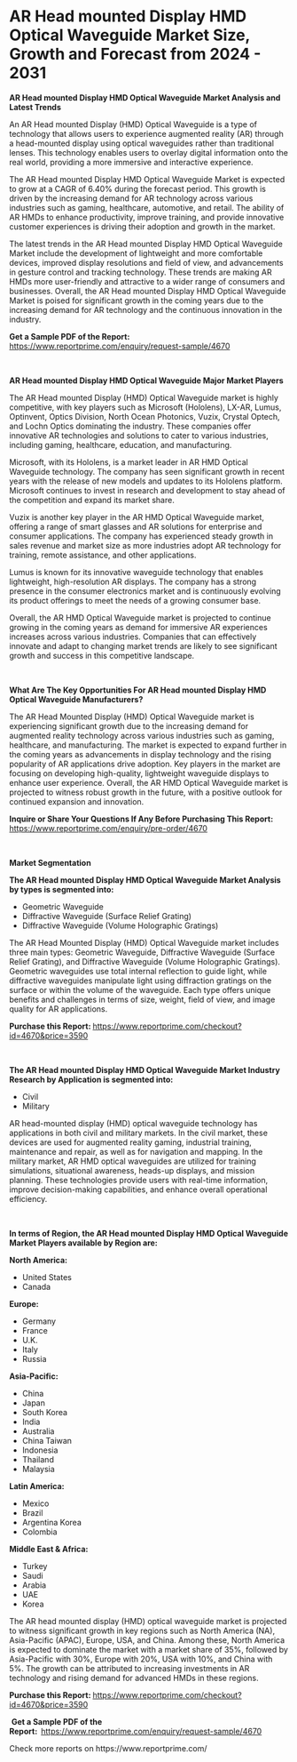<p><h1>AR Head mounted Display HMD Optical Waveguide Market Size, Growth and Forecast from 2024 - 2031</h1></p><p><strong>AR Head mounted Display HMD Optical Waveguide Market Analysis and Latest Trends</strong></p>
<p><p>An AR Head mounted Display (HMD) Optical Waveguide is a type of technology that allows users to experience augmented reality (AR) through a head-mounted display using optical waveguides rather than traditional lenses. This technology enables users to overlay digital information onto the real world, providing a more immersive and interactive experience.</p><p>The AR Head mounted Display HMD Optical Waveguide Market is expected to grow at a CAGR of 6.40% during the forecast period. This growth is driven by the increasing demand for AR technology across various industries such as gaming, healthcare, automotive, and retail. The ability of AR HMDs to enhance productivity, improve training, and provide innovative customer experiences is driving their adoption and growth in the market.</p><p>The latest trends in the AR Head mounted Display HMD Optical Waveguide Market include the development of lightweight and more comfortable devices, improved display resolutions and field of view, and advancements in gesture control and tracking technology. These trends are making AR HMDs more user-friendly and attractive to a wider range of consumers and businesses. Overall, the AR Head mounted Display HMD Optical Waveguide Market is poised for significant growth in the coming years due to the increasing demand for AR technology and the continuous innovation in the industry.</p></p>
<p><strong>Get a Sample PDF of the Report:&nbsp;</strong> <a href="https://www.reportprime.com/enquiry/request-sample/4670">https://www.reportprime.com/enquiry/request-sample/4670</a></p>
<p>&nbsp;</p>
<p><strong>AR Head mounted Display HMD Optical Waveguide Major Market Players</strong></p>
<p><p>The AR Head mounted Display (HMD) Optical Waveguide market is highly competitive, with key players such as Microsoft (Hololens), LX-AR, Lumus, Optinvent, Optics Division, North Ocean Photonics, Vuzix, Crystal Optech, and Lochn Optics dominating the industry. These companies offer innovative AR technologies and solutions to cater to various industries, including gaming, healthcare, education, and manufacturing.</p><p>Microsoft, with its Hololens, is a market leader in AR HMD Optical Waveguide technology. The company has seen significant growth in recent years with the release of new models and updates to its Hololens platform. Microsoft continues to invest in research and development to stay ahead of the competition and expand its market share.</p><p>Vuzix is another key player in the AR HMD Optical Waveguide market, offering a range of smart glasses and AR solutions for enterprise and consumer applications. The company has experienced steady growth in sales revenue and market size as more industries adopt AR technology for training, remote assistance, and other applications.</p><p>Lumus is known for its innovative waveguide technology that enables lightweight, high-resolution AR displays. The company has a strong presence in the consumer electronics market and is continuously evolving its product offerings to meet the needs of a growing consumer base.</p><p>Overall, the AR HMD Optical Waveguide market is projected to continue growing in the coming years as demand for immersive AR experiences increases across various industries. Companies that can effectively innovate and adapt to changing market trends are likely to see significant growth and success in this competitive landscape.</p></p>
<p>&nbsp;</p>
<p><strong>What Are The Key Opportunities For AR Head mounted Display HMD Optical Waveguide Manufacturers?</strong></p>
<p><p>The AR Head Mounted Display (HMD) Optical Waveguide market is experiencing significant growth due to the increasing demand for augmented reality technology across various industries such as gaming, healthcare, and manufacturing. The market is expected to expand further in the coming years as advancements in display technology and the rising popularity of AR applications drive adoption. Key players in the market are focusing on developing high-quality, lightweight waveguide displays to enhance user experience. Overall, the AR HMD Optical Waveguide market is projected to witness robust growth in the future, with a positive outlook for continued expansion and innovation.</p></p>
<p><strong>Inquire or Share Your Questions If Any Before Purchasing This Report:</strong> <a href="https://www.reportprime.com/enquiry/pre-order/4670">https://www.reportprime.com/enquiry/pre-order/4670</a></p>
<p>&nbsp;</p>
<p><strong>Market Segmentation</strong></p>
<p><strong>The AR Head mounted Display HMD Optical Waveguide Market Analysis by types is segmented into:</strong></p>
<p><ul><li>Geometric Waveguide</li><li>Diffractive Waveguide (Surface Relief Grating)</li><li>Diffractive Waveguide (Volume Holographic Gratings)</li></ul></p>
<p><p>The AR Head Mounted Display (HMD) Optical Waveguide market includes three main types: Geometric Waveguide, Diffractive Waveguide (Surface Relief Grating), and Diffractive Waveguide (Volume Holographic Gratings). Geometric waveguides use total internal reflection to guide light, while diffractive waveguides manipulate light using diffraction gratings on the surface or within the volume of the waveguide. Each type offers unique benefits and challenges in terms of size, weight, field of view, and image quality for AR applications.</p></p>
<p><strong>Purchase this Report:&nbsp;</strong><a href="https://www.reportprime.com/checkout?id=4670&price=3590">https://www.reportprime.com/checkout?id=4670&price=3590</a></p>
<p>&nbsp;</p>
<p><strong>The AR Head mounted Display HMD Optical Waveguide Market Industry Research by Application is segmented into:</strong></p>
<p><ul><li>Civil</li><li>Military</li></ul></p>
<p><p>AR head-mounted display (HMD) optical waveguide technology has applications in both civil and military markets. In the civil market, these devices are used for augmented reality gaming, industrial training, maintenance and repair, as well as for navigation and mapping. In the military market, AR HMD optical waveguides are utilized for training simulations, situational awareness, heads-up displays, and mission planning. These technologies provide users with real-time information, improve decision-making capabilities, and enhance overall operational efficiency.</p></p>
<p>&nbsp;</p>
<p><strong>In terms of Region, the AR Head mounted Display HMD Optical Waveguide Market Players available by Region are:</strong></p>
<p>
    <p> <strong> North America: </strong>
        <ul>
            <li>United States</li>
            <li>Canada</li>
        </ul>
        </p> 
    <p> <strong> Europe: </strong>
        <ul>
            <li>Germany</li>
            <li>France</li>
            <li>U.K.</li>
            <li>Italy</li>
            <li>Russia</li>
        </ul>
        </p> 
    <p> <strong> Asia-Pacific: </strong>
        <ul>
            <li>China</li>
            <li>Japan</li>
            <li>South Korea</li>
            <li>India</li>
            <li>Australia</li>
            <li>China Taiwan</li>
            <li>Indonesia</li>
            <li>Thailand</li>
            <li>Malaysia</li>
        </ul>
        </p> 
    <p> <strong> Latin America: </strong>
        <ul>
            <li>Mexico</li>
            <li>Brazil</li>
            <li>Argentina Korea</li>
            <li>Colombia</li>
        </ul>
        </p> 
    <p> <strong> Middle East & Africa: </strong>
        <ul>
            <li>Turkey</li>
            <li>Saudi</li>
            <li>Arabia</li>
            <li>UAE</li>
            <li>Korea</li>
        </ul>
    </p>
    </p>
<p><p>The AR head mounted display (HMD) optical waveguide market is projected to witness significant growth in key regions such as North America (NA), Asia-Pacific (APAC), Europe, USA, and China. Among these, North America is expected to dominate the market with a market share of 35%, followed by Asia-Pacific with 30%, Europe with 20%, USA with 10%, and China with 5%. The growth can be attributed to increasing investments in AR technology and rising demand for advanced HMDs in these regions.</p></p>
<p><strong>Purchase this Report: </strong><a href="https://www.reportprime.com/checkout?id=4670&price=3590">https://www.reportprime.com/checkout?id=4670&price=3590</a></p>
<p>&nbsp;<strong>Get a Sample PDF of the Report:&nbsp;&nbsp;</strong><a href="https://www.reportprime.com/enquiry/request-sample/4670">https://www.reportprime.com/enquiry/request-sample/4670</a></p>
<p><strong></strong></p>
<p>Check more reports on https://www.reportprime.com/</p>